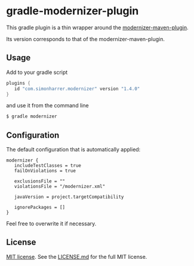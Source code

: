 # gradle-modernizer-plugin

This gradle plugin is a thin wrapper around the [modernizer-maven-plugin](https://github.com/andrewgaul/modernizer-maven-plugin).

Its version corresponds to that of the modernizer-maven-plugin.

## Usage

Add to your gradle script

```groovy
plugins {
   id "com.simonharrer.modernizer" version "1.4.0"
}
```

and use it from the command line

```bash
$ gradle modernizer
```

## Configuration

The default configuration that is automatically applied:

```
modernizer {
   includeTestClasses = true
   failOnViolations = true
   
   exclusionsFile = ""
   violationsFile = "/modernizer.xml"
   
   javaVersion = project.targetCompatibility
   
   ignorePackages = []
}
```

Feel free to overwrite it if necessary.

## License

[MIT license](https://tldrlegal.com/license/mit-license). See the [LICENSE.md](LICENSE.md) for the full MIT license.

